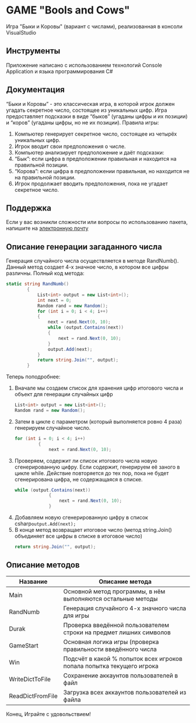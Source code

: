 # GAME "Bools and Cows"
Игра "Быки и Коровы" (вариант с числами), реализованная в консоли VisualStudio

## Инструменты
Приложение написано с использованием технологий Console Application и языка программирования C#

## Документация
“Быки и Коровы” - это классическая игра, в которой игрок должен угадать секретное число, состоящее из уникальных цифр. 
Игра предоставляет подсказки в виде “быков” (угаданы цифры и их позиции) и “коров” (угаданы цифры, но не их позиции).
Правила игры:
1. Компьютер генерирует секретное число, состоящее из четырёх уникальных цифр.
2. Игрок вводит свои предположения о числе.
3. Компьютер анализирует предположение и даёт подсказки:
4. “Бык”: если цифра в предположении правильная и находится на правильной позиции.
5. “Корова”: если цифра в предположении правильная, но находится не на правильной позиции.
6. Игрок продолжает вводить предположения, пока не угадает секретное число.

## Поддержка
Если у вас возникли сложности или вопросы по использованию пакета, напишите на [электронную почту](https://mail.google.com/mail)

## Описание генерации загаданного числа
Генерация случайного числа осуществляется в методе RandNumb(). Данный метод создает 4-х значное число, в котором все цифры различны. Полный код метода:
```csharp
static string RandNumb()
        {
            List<int> output = new List<int>();
            int next = 0;
            Random rand = new Random();
            for (int i = 0; i < 4; i++)
            {
                next = rand.Next(0, 10);
                while (output.Contains(next))
                {
                    next = rand.Next(0, 10);
                }
                output.Add(next);
            }
            return string.Join("", output);
        }
```
Теперь поподробнее:
1. Вначале мы создаем список для хранения цифр итогового числа и объект для генерации случайных цифр
   ```csharp
   List<int> output = new List<int>();
   Random rand = new Random();
   ```
2. Затем в цикле с параметром (который выполняется ровно 4 раза) генерируем случайное число.
   ```csharp
   for (int i = 0; i < 4; i++)
            {
                next = rand.Next(0, 10);
   ```
3. Проверяем, содержит ли список итогового числа новую сгенерированную цифру. Если содержит, генерируем её заного в цикле while.
   Действие повторяется до тех пор, пока не будет сгенерирована цифра, не содержащаяся в списке.
   ```csharp
   while (output.Contains(next))
                {
                    next = rand.Next(0, 10);
                }
   ```
4. Добавляем новую сгенерированную цифру в список
   csharp`output.Add(next);`
5. В конце метод возвращает итоговое число (метод string.Join() объединяет все цифры в списке в итоговое число)
   ```csharp
   return string.Join("", output);
   ```

## Описание методов
| Название         | Описание метода                                                       |
|------------------|-----------------------------------------------------------------------|
| Main	           | Основной метод программы, в нём выполняются остальные методы          |
| RandNumb         | Генерация случайного 4-х значного числа для игры                      |
| Durak            | Проверка введённой пользователем строки на предмет лишних символов    |
| GameStart        | Основная логика игры (проверка правильности введённого числа          |
| Win	           | Подсчёт в какой % попыток всех игроков попала попытка текущего игрока |
| WriteDictToFile  | Сохранение аккаунтов пользователей в файл                             |
| ReadDictFromFile | Загрузка всех аккаунтов пользователей из файла                        |

Конец,
Играйте с удовольствием!
